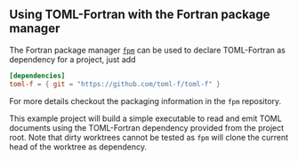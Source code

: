 ## Using TOML-Fortran with the Fortran package manager

The Fortran package manager [`fpm`](https://github.com/fortran-lang/fpm) can be used to declare TOML-Fortran as dependency for a project, just add

```toml
[dependencies]
toml-f = { git = "https://github.com/toml-f/toml-f" }
```

For more details checkout the packaging information in the `fpm` repository.

This example project will build a simple executable to read and emit TOML documents using the TOML-Fortran dependency provided from the project root.
Note that dirty worktrees cannot be tested as `fpm` will clone the current head of the worktree as dependency.
